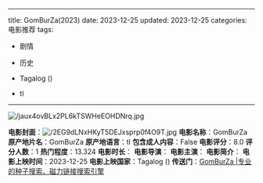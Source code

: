 
---
title: GomBurZa(2023)
date: 2023-12-25
updated: 2023-12-25
categories: 电影推荐
tags:

- 剧情
- 历史

- Tagalog ()
- tl
---

<img src="https://image.tmdb.org/t/p/original/jaux4ovBLx2PL6kTSWHeEOHDNrq.jpg" alt="/jaux4ovBLx2PL6kTSWHeEOHDNrq.jpg" title="/jaux4ovBLx2PL6kTSWHeEOHDNrq.jpg">

**电影封面**：<img src="https://image.tmdb.org/t/p/w200/2EG9dLNxHKyT5DEJxsprp0f4O9T.jpg" alt="/2EG9dLNxHKyT5DEJxsprp0f4O9T.jpg" title="/2EG9dLNxHKyT5DEJxsprp0f4O9T.jpg">
**电影名称**：GomBurZa
**原产地片名**：GomBurZa
**原产地语言**：tl
**包含成人内容**：False
**电影评分**：8.0
**评分人数**：1
**热门程度**：13.324
**电影时长**：
**电影导演**：
**电影主演**：
**电影简介**：
**电影上映时间**：2023-12-25
**电影上映国家**：Tagalog ()
**传送门**：[GomBurZa |专业的种子搜索、磁力链接搜索引擎](https://movie.amd794.com:2083/?search=GomBurZa&ordering=&mode=match_phrase&page_size=10&page=1)

